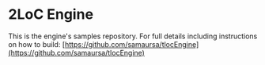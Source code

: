 # 2LoC Engine #

This is the engine's samples repository. For full details including instructions on how to build: [https://github.com/samaursa/tlocEngine](https://github.com/samaursa/tlocEngine)
